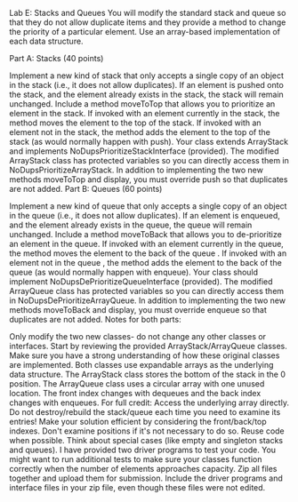 Lab E: Stacks and Queues
You will modify the standard stack and queue so that they do not allow duplicate items and they provide a method to change the priority of a particular element. Use an array-based implementation of each data structure.

Part A: Stacks (40 points)

Implement a new kind of stack that only accepts a single copy of an object in the stack (i.e., it does not allow duplicates).
If an element is pushed onto the stack, and the element already exists in the stack, the stack will remain unchanged.
Include a method moveToTop that allows you to prioritize an element in the stack.
If invoked with an element currently in the stack, the method moves the element to the top of the stack.
If invoked with an element not in the stack, the method adds the element to the top of the stack (as would normally happen with push).
Your class extends ArrayStack and implements NoDupsPrioritizeStackInterface (provided).
The modified ArrayStack class has protected variables so you can directly access them in NoDupsPrioritizeArrayStack.
In addition to implementing the two new methods moveToTop and display, you must override push so that duplicates are not added.
Part B: Queues (60 points)

Implement a new kind of queue that only accepts a single copy of an object in the queue (i.e., it does not allow duplicates).
If an element is enqueued, and the element already exists in the queue, the queue will remain unchanged.
Include a method moveToBack that allows you to de-prioritize an element in the queue.
If invoked with an element currently in the queue, the method moves the element to the back of the queue .
If invoked with an element not in the queue , the method adds the element to the back of the queue (as would normally happen with enqueue).
Your class should implement NoDupsDePrioritizeQueueInterface (provided).
The modified ArrayQueue class has protected variables so you can directly access them in NoDupsDePrioritizeArrayQueue.
In addition to implementing the two new methods moveToBack and display, you must override enqueue so that duplicates are not added.
Notes for both parts:

Only modify the two new classes- do not change any other classes or interfaces.
Start by reviewing the provided ArrayStack/ArrayQueue classes. 
Make sure you have a strong understanding of how these original classes are implemented.
Both classes use expandable arrays as the underlying data structure.
The ArrayStack class stores the bottom of the stack in the 0 position.
The ArrayQueue class uses a circular array with one unused location. The front index changes with dequeues and the back index changes with enqueues.
For full credit:
Access the underlying array directly. Do not destroy/rebuild the stack/queue each time you need to examine its entries!
Make your solution efficient by considering the front/back/top indexes. Don't examine positions if it's not necessary to do so.
Reuse code when possible.
Think about special cases (like empty and singleton stacks and queues).
I have provided two driver programs to test your code.
You might want to run additional tests to make sure your classes function correctly when the number of elements approaches capacity.
Zip all files together and upload them for submission. Include the driver programs and interface files in your zip file, even though these files were not edited.
